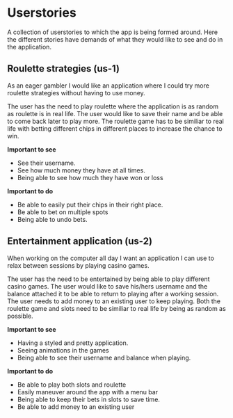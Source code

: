 # Userstories
A collection of userstories to which the app is being formed around. Here the different stories have demands of what they would like to see and do in the application.

## Roulette strategies (us-1)

As an eager gambler I would like an application where I could try more roulette strategies without having to use money.  

The user has the need to play roulette where the application is as random as roulette is in real life. The user would like to save their name and be able to come back later to play more. The roulette game has to be similiar to real life with betting different chips in different places to increase the chance to win.

**Important to see**
* See their username.
* See how much money they have at all times.
* Being able to see how much they have won or loss

**Important to do**
* Be able to easily put their chips in their right place.
* Be able to bet on multiple spots
* Being able to undo bets.

## Entertainment application (us-2)

When working on the computer all day I want an application I can use to relax between sessions by playing casino games.

The user has the need to be entertained by being able to play different casino games. The user would like to save his/hers username and the balance attached it to be able to return to playing after a working session. The user needs to add money to an existing user to keep playing. Both the roulette game and slots need to be similiar to real life by being as random as possible. 

**Important to see**
* Having a styled and pretty application.
* Seeing animations in the games
* Being able to see their username and balance when playing.

**Important to do** 
* Be able to play both slots and roulette
* Easily maneuver around the app with a menu bar
* Being able to keep their bets in slots to save time.
* Be able to add money to an existing user


